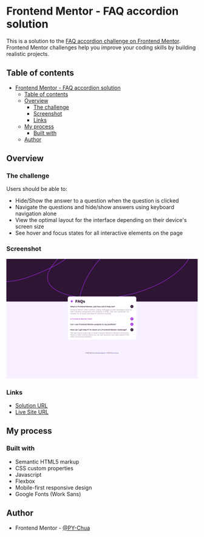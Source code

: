 # Frontend Mentor - FAQ accordion solution

This is a solution to the [FAQ accordion challenge on Frontend Mentor](https://www.frontendmentor.io/challenges/faq-accordion-wyfFdeBwBz). Frontend Mentor challenges help you improve your coding skills by building realistic projects. 

## Table of contents

- [Frontend Mentor - FAQ accordion solution](#frontend-mentor---faq-accordion-solution)
  - [Table of contents](#table-of-contents)
  - [Overview](#overview)
    - [The challenge](#the-challenge)
    - [Screenshot](#screenshot)
    - [Links](#links)
  - [My process](#my-process)
    - [Built with](#built-with)
  - [Author](#author)

## Overview

### The challenge

Users should be able to:

- Hide/Show the answer to a question when the question is clicked
- Navigate the questions and hide/show answers using keyboard navigation alone
- View the optimal layout for the interface depending on their device's screen size
- See hover and focus states for all interactive elements on the page

### Screenshot

![](./screenshot.png)

### Links

- [Solution URL](https://www.frontendmentor.io/solutions/mobile-first-faq-accordion-interactive-javascript-YnR2dkR2fu)
- [Live Site URL](https://py-chua.github.io/Frontend-mentor-FAQ-accordion/)

## My process

### Built with

- Semantic HTML5 markup
- CSS custom properties
- Javascript
- Flexbox
- Mobile-first responsive design
- Google Fonts (Work Sans)

## Author

- Frontend Mentor - [@PY-Chua](https://www.frontendmentor.io/profile/PY-Chua)
